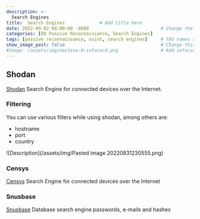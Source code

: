 ```yaml
---
description: >-
  Search Engines
title:  Search Engines             # Add title here
date: 2022-09-02 08:00:00 -0600                           # Change the date to match completion date
categories: [08 Passive Reconnaissance, Search Engines]                     # Change Templates to Writeup
tags: [passive reconnaissance, osint, search engines]     # TAG names should always be lowercase; replace template with writeup, and add relevant tags
show_image_post: false                                    # Change this to true
#image: /assets/img/machine-0-infocard.png                # Add infocard image here for post preview image
---
```

## Shodan
[Shodan](https://www.shodan.io)
Search Engine for connected devices over the Internet.

### Filtering
You can use various filters while using shodan, among others are:
- hostname
- port
- country

![Description](/assets/img/Pasted image 20220831230555.png)

### Censys
[Censys](https://search.censys.io)
Search Engine for connected devices over the Internet

### Snusbase
[Snusbase](https://snusbase.com/search)
Database search engine passwords, e-mails and hashes